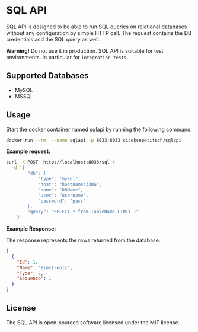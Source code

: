 # SQL API

SQL API is designed to be able to run SQL queries on relational databases without any configuration by simple HTTP call. The request contains the DB credentials and the SQL query as well.

**Warning!** Do not use it in production. SQL API is suitable for test environments. In particular for `integration tests`.

## Supported Databases

- MySQL
- MSSQL

## Usage

Start the docker container named sqlapi by running the following command.

```bash
docker run --rm  --name sqlapi -p 8033:8033 ciceksepetitech/sqlapi
```

**Example request:**

```bash
curl -X POST  http://localhost:8033/sql \
  -d '{
        "db": {
            "type": "mysql",
            "host": "hostname:3306",
            "name": "DBName",
            "user": "username",
            "password": "pass"
        },
        "query": "SELECT * from TableName LIMIT 1"
    }'
```

**Example Response:**

The response represents the rows returned from the database.

```json
[
  {
    "Id": 1,
    "Name": "Electronic",
    "Type": 2,
    "Sequence": 1
  }
]
```

## License

The SQL API is open-sourced software licensed under the MIT license.

